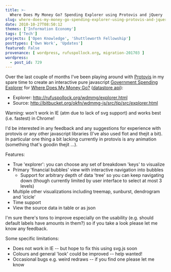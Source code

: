 ```yaml
---
title: >-
  Where Does My Money Go? Spending Explorer using Protovis and jQuery
slug: where-does-my-money-go-spending-explorer-using-protovis-and-jquery
date: 2010-10-27T08:50:12
themes: ['Information Economy']
tags: ['Tech']
projects: ['Open Knowledge', 'Shuttleworth Fellowship']
posttypes: ['Own Work', 'Updates']
featured: False
provenance: [ wordpress, rufuspollock.org, migration-201703 ]
wordpress:
  - post_id: 729
---
```


Over the last couple of months I've been playing around with [Protovis][] in my spare time to create an interactive pure javascript [Government Spending
Explorer](http://rufuspollock.org/wdmmg/explorer.html) for [Where Does My Money Go?][] ([datastore api][datastore]):

[Protovis]: http://vis.stanford.edu/protovis/

  * Explorer: <http://rufuspollock.org/wdmmg/explorer.html>
  * Source: <http://bitbucket.org/okfn/wdmmg-js/src/tip/src/explorer.html>

Warning: won't work in IE (atm due to lack of svg support) and works
best (i.e. fastest) in Chrome!

I'd be interested in any feedback and any suggestions for experience with protovis or any other javascript libraries (I've also used flot and thejit a bit). In particular one thing a bit lacking currently in protovis is any animation (something that's goodin thejit ...).

Features:

 * True 'explorer': you can choose any set of breakdown 'keys' to visualize
 * Primary 'financial bubbles' view with interactive navigation into bubbles
   * Support for arbitrary depth of data 'tree' so you can keep
navigating down (though currently limited by user interface to select
at most 3 levels)
 * Multiple other visualizations including treemap, sunburst,
dendrogram and 'icicle'
 * Time support
 * View the source data in table or as json

I'm sure there's tons to improve especially on the usability (e.g.
should default labels have amounts in them?) so if you take a look
please let me know any feedback.

Some specific limitations:

 * Does not work in IE -- but hope to fix this using svg.js soon
 * Colours and general 'look' could be improved -- help wanted!
 * Occasional bugs e.g. weird redraws -- if you find one please let me know

[Where Does My Money Go?]: http://wheredoesmymoneygo.org/
[datastore]: http://data.wheredoesmymoneygo.org/api/

